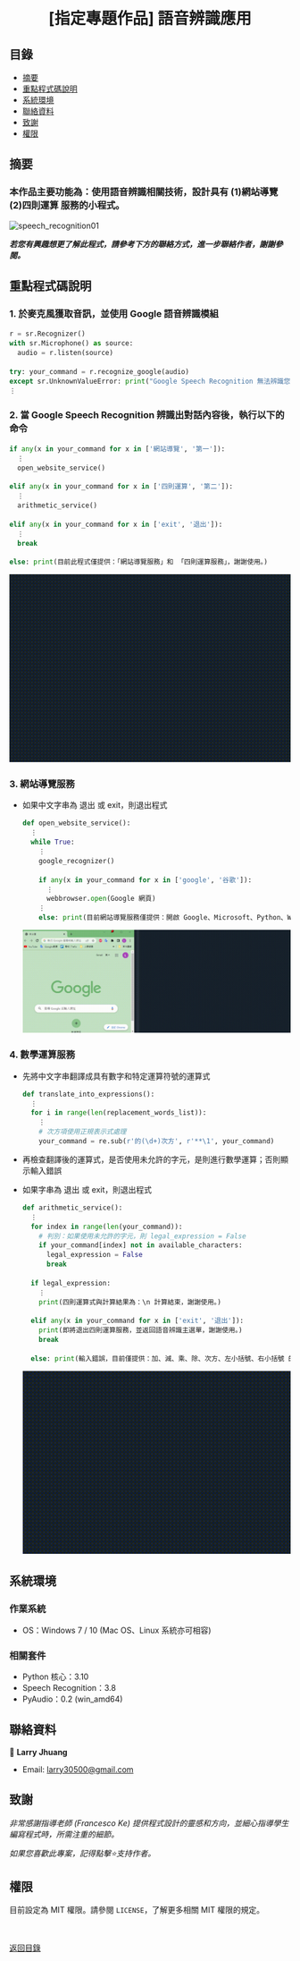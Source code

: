 <h1 align="center">
  <br>
  [指定專題作品] 語音辨識應用
</h1>


## 目錄
* [摘要](#摘要)
* [重點程式碼說明](#重點說明)
* [系統環境](#系統環境)
* [聯絡資料](#聯絡資料)
* [致謝](#致謝)
* [權限](#權限)


## 摘要
### 本作品主要功能為：使用語音辨識相關技術，設計具有 (1)網站導覽 (2)四則運算 服務的小程式。

![speech_recognition01](images/speech_recognition01.gif)

<strong><em>若您有興趣想更了解此程式，請參考下方的聯絡方式，進一步聯絡作者，謝謝參閱。</em></strong>


## 重點程式碼說明
### 1. 於麥克風獲取音訊，並使用 Google 語音辨識模組
  ```python
  r = sr.Recognizer()
  with sr.Microphone() as source:
    audio = r.listen(source)

  try: your_command = r.recognize_google(audio)
  except sr.UnknownValueError: print("Google Speech Recognition 無法辨識您說的話")
  ⋮
  ```
  
### 2. 當 Google Speech Recognition 辨識出對話內容後，執行以下的命令
  ```python
  if any(x in your_command for x in ['網站導覽', '第一']):
    ⋮
    open_website_service()
    
  elif any(x in your_command for x in ['四則運算', '第二']):
    ⋮
    arithmetic_service()
  
  elif any(x in your_command for x in ['exit', '退出']):
    ⋮
    break
  
  else: print(目前此程式僅提供：「網站導覽服務」和 「四則運算服務」，謝謝使用。)
  ```
  
  ![speech_recognition02](images/speech_recognition02.gif)

### 3. 網站導覽服務
* 如果中文字串為 退出 或 exit，則退出程式
  ```python
  def open_website_service():
    ⋮
    while True:
      ⋮
      google_recognizer()
      
      if any(x in your_command for x in ['google', '谷歌']):
        ⋮
        webbrowser.open(Google 網頁)
      ⋮
      else: print(目前網站導覽服務僅提供：開啟 Google、Microsoft、Python、Wiki 官方網頁的服務，謝謝使用。)  
  ```

  ![url01](images/url01.gif)
  
### 4. 數學運算服務
* 先將中文字串翻譯成具有數字和特定運算符號的運算式
  ```python
  def translate_into_expressions():
    ⋮
    for i in range(len(replacement_words_list)):
      ⋮
      # 次方項使用正規表示式處理
      your_command = re.sub(r'的(\d+)次方', r'**\1', your_command)
  ```
    
* 再檢查翻譯後的運算式，是否使用未允許的字元，是則進行數學運算；否則顯示輸入錯誤
* 如果字串為 退出 或 exit，則退出程式
  ```python
  def arithmetic_service():
    ⋮
    for index in range(len(your_command)):
      # 判別：如果使用未允許的字元，則 legal_expression = False
      if your_command[index] not in available_characters:
        legal_expression = False
        break
    
    if legal_expression:
      ⋮
      print(四則運算式與計算結果為：\n 計算結束，謝謝使用。)
      
    elif any(x in your_command for x in ['exit', '退出']):
      print(即將退出四則運算服務，並返回語音辨識主選單，謝謝使用。)
      break
           
    else: print(輸入錯誤，目前僅提供：加、減、乘、除、次方、左小括號、右小括號 的四則運算服務，謝謝使用)
  ```
  
  ![arithmetic01](images/arithmetic01.gif)


## 系統環境
### 作業系統
* OS：Windows 7 / 10 (Mac OS、Linux 系統亦可相容)

### 相關套件
* Python 核心：3.10
* Speech Recognition：3.8
* PyAudio：0.2 (win_amd64)


## 聯絡資料
👤 **Larry Jhuang**
  * Email: larry30500@gmail.com


## 致謝
*非常感謝指導老師 (Francesco Ke) 提供程式設計的靈感和方向，並細心指導學生編寫程式時，所需注重的細節。*

*如果您喜歡此專案，記得點擊⭐️支持作者。*


## 權限
目前設定為 MIT 權限。請參閱 `LICENSE`，了解更多相關 MIT 權限的規定。

<br><br>[返回目錄](#目錄)
